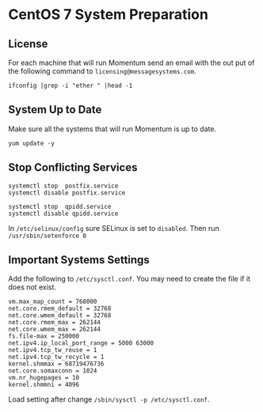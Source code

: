 # CentOS 7 System Preparation

## License

For each machine that will run Momentum send an email with the out put of the following command to `licensing@messagesystems.com`.

`ifconfig |grep -i "ether " |head -1`


## System Up to Date

Make sure all the systems that will run Momentum is up to date.

`yum update -y`


## Stop Conflicting Services

```
systemctl stop  postfix.service
systemctl disable postfix.service

systemctl stop  qpidd.service
systemctl disable qpidd.service
```

In `/etc/selinux/config` sure SELinux is set to `disabled`. Then run `/usr/sbin/setenforce 0`


## Important Systems Settings


Add the following to `/etc/sysctl.conf`. You may need to create the file if it does not exist.


```
vm.max_map_count = 768000
net.core.rmem_default = 32768
net.core.wmem_default = 32768
net.core.rmem_max = 262144
net.core.wmem_max = 262144
fs.file-max = 250000
net.ipv4.ip_local_port_range = 5000 63000
net.ipv4.tcp_tw_reuse = 1
net.ipv4.tcp_tw_recycle = 1
kernel.shmmax = 68719476736
net.core.somaxconn = 1024
vm.nr_hugepages = 10
kernel.shmmni = 4096
```

Load setting after change `/sbin/sysctl -p /etc/sysctl.conf`.

